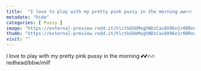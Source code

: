```yaml
---
title:  "I love to play with my pretty pink pussy in the morning 💕💕🔥🔥 redhead/bbw/milf"
metadate: "hide"
categories: [ Pussy ]
image: "https://external-preview.redd.it/hlctkGOUMeghNDzCas0X96n1r0DRnd8fsVGrFO9ZLug.jpg?auto=webp&s=23d8eeb545c1249db1801f1d51af90211c0b71ac"
thumb: "https://external-preview.redd.it/hlctkGOUMeghNDzCas0X96n1r0DRnd8fsVGrFO9ZLug.jpg?width=320&crop=smart&auto=webp&s=6fcf7475aa7a1178c421b3d3adbb4a9d06bc10b4"
visit: ""
---
```

I love to play with my pretty pink pussy in the morning 💕💕🔥🔥 redhead/bbw/milf
